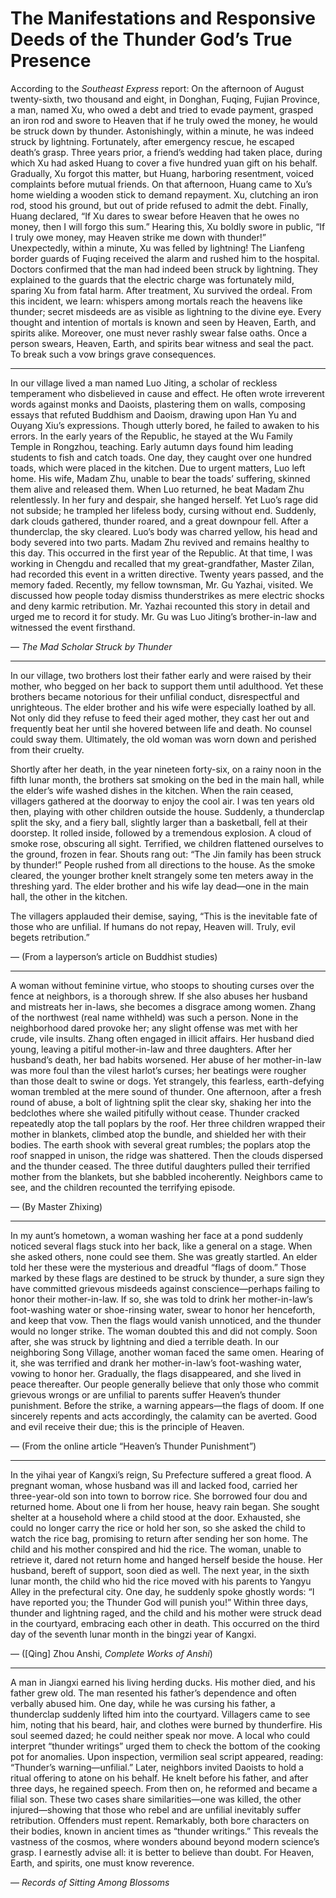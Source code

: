 # The Manifestations and Responsive Deeds of the Thunder God’s True Presence

According to the *Southeast Express* report: On the afternoon of August twenty-sixth, two thousand and eight, in Donghan, Fuqing, Fujian Province, a man, named Xu, who owed a debt and tried to evade payment, grasped an iron rod and swore to Heaven that if he truly owed the money, he would be struck down by thunder. Astonishingly, within a minute, he was indeed struck by lightning. Fortunately, after emergency rescue, he escaped death’s grasp. Three years prior, a friend’s wedding had taken place, during which Xu had asked Huang to cover a five hundred yuan gift on his behalf. Gradually, Xu forgot this matter, but Huang, harboring resentment, voiced complaints before mutual friends. On that afternoon, Huang came to Xu’s home wielding a wooden stick to demand repayment. Xu, clutching an iron rod, stood his ground, but out of pride refused to admit the debt. Finally, Huang declared, “If Xu dares to swear before Heaven that he owes no money, then I will forgo this sum.” Hearing this, Xu boldly swore in public, “If I truly owe money, may Heaven strike me down with thunder!” Unexpectedly, within a minute, Xu was felled by lightning! The Lianfeng border guards of Fuqing received the alarm and rushed him to the hospital. Doctors confirmed that the man had indeed been struck by lightning. They explained to the guards that the electric charge was fortunately mild, sparing Xu from fatal harm. After treatment, Xu survived the ordeal. From this incident, we learn: whispers among mortals reach the heavens like thunder; secret misdeeds are as visible as lightning to the divine eye. Every thought and intention of mortals is known and seen by Heaven, Earth, and spirits alike. Moreover, one must never rashly swear false oaths. Once a person swears, Heaven, Earth, and spirits bear witness and seal the pact. To break such a vow brings grave consequences.

---

In our village lived a man named Luo Jiting, a scholar of reckless temperament who disbelieved in cause and effect. He often wrote irreverent words against monks and Daoists, plastering them on walls, composing essays that refuted Buddhism and Daoism, drawing upon Han Yu and Ouyang Xiu’s expressions. Though utterly bored, he failed to awaken to his errors. In the early years of the Republic, he stayed at the Wu Family Temple in Rongzhou, teaching. Early autumn days found him leading students to fish and catch toads. One day, they caught over one hundred toads, which were placed in the kitchen. Due to urgent matters, Luo left home. His wife, Madam Zhu, unable to bear the toads’ suffering, skinned them alive and released them. When Luo returned, he beat Madam Zhu relentlessly. In her fury and despair, she hanged herself. Yet Luo’s rage did not subside; he trampled her lifeless body, cursing without end. Suddenly, dark clouds gathered, thunder roared, and a great downpour fell. After a thunderclap, the sky cleared. Luo’s body was charred yellow, his head and body severed into two parts. Madam Zhu revived and remains healthy to this day. This occurred in the first year of the Republic. At that time, I was working in Chengdu and recalled that my great-grandfather, Master Zilan, had recorded this event in a written directive. Twenty years passed, and the memory faded. Recently, my fellow townsman, Mr. Gu Yazhai, visited. We discussed how people today dismiss thunderstrikes as mere electric shocks and deny karmic retribution. Mr. Yazhai recounted this story in detail and urged me to record it for study. Mr. Gu was Luo Jiting’s brother-in-law and witnessed the event firsthand.

— *The Mad Scholar Struck by Thunder*

---

In our village, two brothers lost their father early and were raised by their mother, who begged on her back to support them until adulthood. Yet these brothers became notorious for their unfilial conduct, disrespectful and unrighteous. The elder brother and his wife were especially loathed by all. Not only did they refuse to feed their aged mother, they cast her out and frequently beat her until she hovered between life and death. No counsel could sway them. Ultimately, the old woman was worn down and perished from their cruelty.

Shortly after her death, in the year nineteen forty-six, on a rainy noon in the fifth lunar month, the brothers sat smoking on the bed in the main hall, while the elder’s wife washed dishes in the kitchen. When the rain ceased, villagers gathered at the doorway to enjoy the cool air. I was ten years old then, playing with other children outside the house. Suddenly, a thunderclap split the sky, and a fiery ball, slightly larger than a basketball, fell at their doorstep. It rolled inside, followed by a tremendous explosion. A cloud of smoke rose, obscuring all sight. Terrified, we children flattened ourselves to the ground, frozen in fear. Shouts rang out: “The Jin family has been struck by thunder!” People rushed from all directions to the house. As the smoke cleared, the younger brother knelt strangely some ten meters away in the threshing yard. The elder brother and his wife lay dead—one in the main hall, the other in the kitchen.

The villagers applauded their demise, saying, “This is the inevitable fate of those who are unfilial. If humans do not repay, Heaven will. Truly, evil begets retribution.”

— (From a layperson’s article on Buddhist studies)

---

A woman without feminine virtue, who stoops to shouting curses over the fence at neighbors, is a thorough shrew. If she also abuses her husband and mistreats her in-laws, she becomes a disgrace among women. Zhang of the northwest (real name withheld) was such a person. None in the neighborhood dared provoke her; any slight offense was met with her crude, vile insults. Zhang often engaged in illicit affairs. Her husband died young, leaving a pitiful mother-in-law and three daughters. After her husband’s death, her bad habits worsened. Her abuse of her mother-in-law was more foul than the vilest harlot’s curses; her beatings were rougher than those dealt to swine or dogs. Yet strangely, this fearless, earth-defying woman trembled at the mere sound of thunder. One afternoon, after a fresh round of abuse, a bolt of lightning split the clear sky, shaking her into the bedclothes where she wailed pitifully without cease. Thunder cracked repeatedly atop the tall poplars by the roof. Her three children wrapped their mother in blankets, climbed atop the bundle, and shielded her with their bodies. The earth shook with several great rumbles; the poplars atop the roof snapped in unison, the ridge was shattered. Then the clouds dispersed and the thunder ceased. The three dutiful daughters pulled their terrified mother from the blankets, but she babbled incoherently. Neighbors came to see, and the children recounted the terrifying episode.

— (By Master Zhixing)

---

In my aunt’s hometown, a woman washing her face at a pond suddenly noticed several flags stuck into her back, like a general on a stage. When she asked others, none could see them. She was greatly startled. An elder told her these were the mysterious and dreadful “flags of doom.” Those marked by these flags are destined to be struck by thunder, a sure sign they have committed grievous misdeeds against conscience—perhaps failing to honor their mother-in-law. If so, she was told to drink her mother-in-law’s foot-washing water or shoe-rinsing water, swear to honor her henceforth, and keep that vow. Then the flags would vanish unnoticed, and the thunder would no longer strike. The woman doubted this and did not comply. Soon after, she was struck by lightning and died a terrible death. In our neighboring Song Village, another woman faced the same omen. Hearing of it, she was terrified and drank her mother-in-law’s foot-washing water, vowing to honor her. Gradually, the flags disappeared, and she lived in peace thereafter. Our people generally believe that only those who commit grievous wrongs or are unfilial to parents suffer Heaven’s thunder punishment. Before the strike, a warning appears—the flags of doom. If one sincerely repents and acts accordingly, the calamity can be averted. Good and evil receive their due; this is the principle of Heaven.

— (From the online article “Heaven’s Thunder Punishment”)

---

In the yihai year of Kangxi’s reign, Su Prefecture suffered a great flood. A pregnant woman, whose husband was ill and lacked food, carried her three-year-old son into town to borrow rice. She borrowed four dou and returned home. About one li from her house, heavy rain began. She sought shelter at a household where a child stood at the door. Exhausted, she could no longer carry the rice or hold her son, so she asked the child to watch the rice bag, promising to return after sending her son home. The child and his mother conspired and hid the rice. The woman, unable to retrieve it, dared not return home and hanged herself beside the house. Her husband, bereft of support, soon died as well. The next year, in the sixth lunar month, the child who hid the rice moved with his parents to Yangyu Alley in the prefectural city. One day, he suddenly spoke ghostly words: “I have reported you; the Thunder God will punish you!” Within three days, thunder and lightning raged, and the child and his mother were struck dead in the courtyard, embracing each other in death. This occurred on the third day of the seventh lunar month in the bingzi year of Kangxi.

— ([Qing] Zhou Anshi, *Complete Works of Anshi*)

---

A man in Jiangxi earned his living herding ducks. His mother died, and his father grew old. The man resented his father’s dependence and often verbally abused him. One day, while he was cursing his father, a thunderclap suddenly lifted him into the courtyard. Villagers came to see him, noting that his beard, hair, and clothes were burned by thunderfire. His soul seemed dazed; he could neither speak nor move. A local who could interpret “thunder writings” urged them to check the bottom of the cooking pot for anomalies. Upon inspection, vermilion seal script appeared, reading: “Thunder’s warning—unfilial.” Later, neighbors invited Daoists to hold a ritual offering to atone on his behalf. He knelt before his father, and after three days, he regained speech. From then on, he reformed and became a filial son. These two cases share similarities—one was killed, the other injured—showing that those who rebel and are unfilial inevitably suffer retribution. Offenders must repent. Remarkably, both bore characters on their bodies, known in ancient times as “thunder writings.” This reveals the vastness of the cosmos, where wonders abound beyond modern science’s grasp. I earnestly advise all: it is better to believe than doubt. For Heaven, Earth, and spirits, one must know reverence.

— *Records of Sitting Among Blossoms*